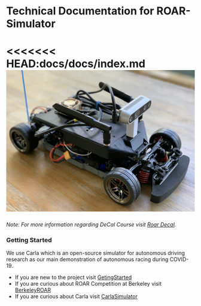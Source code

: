 # **Technical Documentation for ROAR-Simulator**

<<<<<<< HEAD:docs/docs/index.md
![](Images/Julyupdatedcar.jpg)
=======
*Note: For more information regarding DeCal Course visit [Roar Decal](https://roar-decal.github.io/ROAR.html).*



### **Getting Started**  
We use Carla which is an open-source simulator for autonomous driving research as our main demonstration of autonomous racing during COVID-19.



* If you are new to the project visit [GetingStarted](getting_started/quick_start.md)
* If you are curious about ROAR Competition at Berkeley visit [BerkeleyROAR](https://vivecenter.berkeley.edu/research1/roar/)
* If you are curious about Carla visit [CarlaSimulator](https://carla.org)

